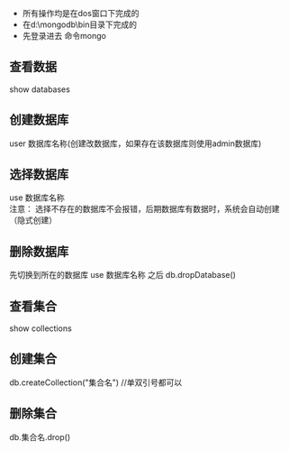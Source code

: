 
- 所有操作均是在dos窗口下完成的  
- 在d:\mongodb\bin目录下完成的
- 先登录进去 命令mongo

## 查看数据
show databases

## 创建数据库
user 数据库名称(创建改数据库，如果存在该数据库则使用admin数据库)

## 选择数据库
use 数据库名称  
注意： 选择不存在的数据库不会报错，后期数据库有数据时，系统会自动创建（隐式创建）

## 删除数据库
先切换到所在的数据库  use 数据库名称
之后 db.dropDatabase()

## 查看集合
show collections

## 创建集合
db.createCollection("集合名")   //单双引号都可以

## 删除集合
db.集合名.drop()

